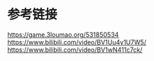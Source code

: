 # 参考链接
https://game.3loumao.org/531850534
https://www.bilibili.com/video/BV1Uu4y1U7W5/
https://www.bilibili.com/video/BV1wN411c7ck/